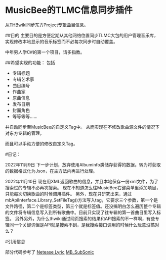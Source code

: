 ﻿# MusicBee的TLMC信息同步插件

从[THBwiki](https://thwiki.cc/)同步东方Project专辑曲目信息。
 
##目的
主要目的是方便定期从其他网络位置同步TLMC大包的用户管理音乐库，实现修改本地显示的音乐标签而不必每次同步时自动覆盖。

中年男人学C#的第一个项目，请多指教。


##希望实现的功能：
包括
 - 专辑标题
 - 专辑艺术家
 - 曲目编号
 - 作曲家
 - 原曲信息
 - 发布日期
 - 封面角色
 - 等等等等……

 并自动同步至MusicBee的自定义Tag中。
 从而实现在不修改歌曲源文件的情况下对东方专辑的管理。

 而且可以手动方便的修改自定义Tag。

 

 #日记：

 2022年11月9日 
 下一步计划，放弃使用Albuminfo类储存获得的数据，转为将获取的数据格式化为Json，在主方法内再进行处理。

 2022年11月10日 
 现在用XML返回歌曲的信息，并且本地保存一份xml文件，为了搜索过的专辑不必再次搜索。
 现在不知道怎么往MusicBee右键菜单里添加项目，只能每次切换歌曲的时候调用插件。
 另外，现在只研究出来，通过 mbApiInterface.Library_SetFileTag()方法写入tag，它要求三个参数，第一个是文件路径，第二个是标签类型，第三个就是标签值。还没搞明白怎么遍历整个专辑的文件将专辑信息写入到所有歌曲中。目前只实现了往专辑的第一首曲目里写入标签。
 另外另外，为什么thwiki通过网页搜索的结果和API搜索的不一样啊，有些专辑同一个关键词但是API就是搜索不到，是我搜索接口调用的时候什么玩意没搞对么？


 #引用信息

 部分代码参考了
 [Netease Lyric](https://github.com/cqjjjzr/MusicBee-NeteaseLyrics) 
 [MB_SubSonic](https://github.com/BlitterStudio/MB_SubSonic)
